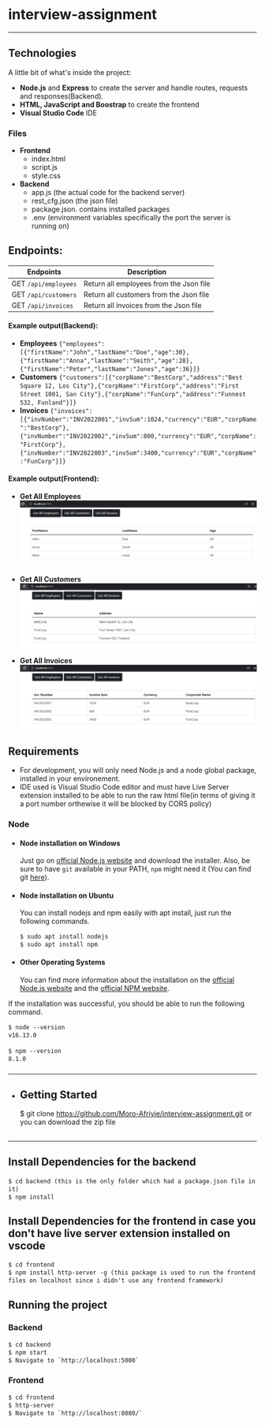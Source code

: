 # interview-assignment

---

## Technologies

A little bit of what's inside the project:

- **Node.js** and **Express** to create the server and handle routes, requests and responses(Backend).
- **HTML, JavaScript and Boostrap** to create the frontend
- **Visual Studio Code** IDE

### Files

- **Frontend**
  - index.html
  - script.js
  - style.css
- **Backend**
  - app.js (the actual code for the backend server)
  - rest_cfg.json (the json file)
  - package.json. contains installed packages
  - .env (environment variables specifically the port the server is running on)

## Endpoints:

| Endpoints            | Description                             |
| -------------------- | --------------------------------------- |
| GET `/api/employees` | Return all employees from the Json file |
| GET `/api/customers` | Return all customers from the Json file |
| GET `/api/invoices`  | Return all invoices from the Json file  |

#### Example output(Backend):

- **Employees** `{"employees":[{"firstName":"John","lastName":"Doe","age":30},{"firstName":"Anna","lastName":"Smith","age":28},{"firstName":"Peter","lastName":"Jones","age":36}]}`
- **Customers** `{"customers":[{"corpName":"BestCorp","address":"Best Square 12, Los City"},{"corpName":"FirstCorp","address":"First Street 1001, San City"},{"corpName":"FunCorp","address":"Funnest 532, Funland"}]}`
- **Invoices** `{"invoices":[{"invNumber":"INV2022001","invSum":1024,"currency":"EUR","corpName":"BestCorp"},{"invNumber":"INV2022002","invSum":800,"currency":"EUR","corpName":"FirstCorp"},{"invNumber":"INV2022003","invSum":3400,"currency":"EUR","corpName":"FunCorp"}]}`

#### Example output(Frontend):

- **Get All Employees**
  ![Employees](./employees.png)

- **Get All Customers**
  ![Customers](./customers.png)

- **Get All Invoices**
  ![Invoices](./invoices.png)

## Requirements

- For development, you will only need Node.js and a node global package, installed in your environement.
- IDE used is Visual Studio Code editor and must have Live Server extension installed to be able to run the raw html file(in terms of giving it a port number orthewise it will be blocked by CORS policy)

### Node

- #### Node installation on Windows

  Just go on [official Node.js website](https://nodejs.org/) and download the installer.
  Also, be sure to have `git` available in your PATH, `npm` might need it (You can find git [here](https://git-scm.com/)).

- #### Node installation on Ubuntu

  You can install nodejs and npm easily with apt install, just run the following commands.

      $ sudo apt install nodejs
      $ sudo apt install npm

- #### Other Operating Systems
  You can find more information about the installation on the [official Node.js website](https://nodejs.org/) and the [official NPM website](https://npmjs.org/).

If the installation was successful, you should be able to run the following command.

    $ node --version
    v16.13.0

    $ npm --version
    8.1.0

###

---

- ## Getting Started
  $ git clone https://github.com/Moro-Afriyie/interview-assignment.git or you can download the zip file

##

---

## Install Dependencies for the backend

    $ cd backend (this is the only folder which had a package.json file in it)
    $ npm install

## Install Dependencies for the frontend in case you don't have live server extension installed on vscode

    $ cd frontend
    $ npm install http-server -g (this package is used to run the frontend files on localhost since i didn't use any frontend framework)

## Running the project

### Backend

    $ cd backend
    $ npm start
    $ Navigate to `http://localhost:5000`

### Frontend

    $ cd frontend
    $ http-server
    $ Navigate to `http://localhost:8080/`

